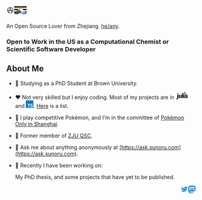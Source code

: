 ## ️<img style="height:1em;width:1em;display:inline-block;" src="https://github.com/sunoru/sunoru/raw/main/assets/anarcho_pacifism.gif"><img style="height:1em;display:inline-block;" src="https://github.com/sunoru/sunoru/raw/main/assets/ally.svg">

An Open Source Lover from Zhejiang. [he/any](https://pronouns.sunoru.com).

### Open to Work in the US as a Computational Chemist or Scientific Software Developer

## About Me

- 🐻 Studying as a PhD Student at Brown University.

- ❤️ Not very skilled but I enjoy coding. Most of my projects are in
<code><img height="20" src="https://github.com/sunoru/sunoru/raw/main/assets/julia.svg"></code>
and
<code><img height="20" src="https://github.com/github/explore/raw/main/topics/typescript/typescript.png"></code>.
[Here](https://github.com/sunoru/sunoru/blob/main/projects.md) is a list.

- 🎲 I play competitive Pokémon, and I'm in the committee of [Pokémon Only in Shanghai](https://github.com/SHPMO).

- 🌊 Former member of [ZJU QSC](https://github.com/QSCTech).

- 💬 Ask me about anything anonymously at [https://ask.sunoru.com](https://ask.sunoru.com).

- 🔑 Recently I have been working on:

  My PhD thesis, and some projects that have yet to be published.

<a rel="me" href="https://hub.moon.moe/@s">
  <img align="right" alt="Mastodon" width="20px" src="https://github.com/sunoru/sunoru/raw/main/assets/mastodon.svg" />
</a>
<a href="https://twitter.com/sunoru_sidw">
  <img align="right" alt="Twitter" width="20px" src="https://github.com/sunoru/sunoru/raw/main/assets/twitter.svg" />
</a>
